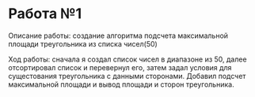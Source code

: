 # Работа №1
Описание работы: создание алгоритма подсчета максимальной площади треугольника из списка чисел(50)

Ход работы: сначала я создал список чисел в диапазоне из 50, далее отсортировал список и перевернул его, затем задал условия для сущестования треугольника с данными
сторонами. Добавил подсчет максимальной площади и вывод площади и сторон треугольника.
